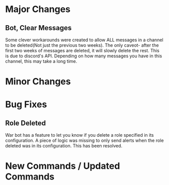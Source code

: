 # Major Changes

## Bot, Clear Messages

Some clever workarounds were created to allow ALL messages in a channel to be deleted(Not just the previous two weeks).
The only caveot- after the first two weeks of messages are deleted, it will slowly delete the rest. This is due to discord's API. Depending on how many messages you have in this channel, this may take a long time.

# Minor Changes

# Bug Fixes

## Role Deleted

War bot has a feature to let you know if you delete a role specified in its configuration. A piece of logic was missing to only send alerts when the role deleted was in its configuration. This has been resolved.

# New Commands / Updated Commands
